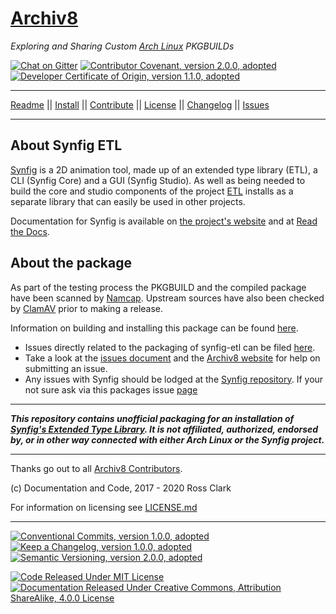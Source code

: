 # [Archiv8][a8-url]

_Exploring and Sharing Custom [Arch Linux][arch-url] PKGBUILDs_

[![Chat on Gitter][gitter-badge]][gitter-url] [![Contributor Covenant, version 2.0.0, adopted][covenant-badge]](CODE-OF-CONDUCT.md) [![Developer Certificate of Origin, version 1.1.0, adopted][certificate-badge]](DEVELOPER-CERTIFICATE-OF-ORIGIN.md)

---

[Readme](README.md) || [Install](INSTALL.md) || [Contribute](CONTRIBUTE.md) || [License](LICENSE.md) || [Changelog](CHANGELOG.md) || [Issues](ISSUES.md)

---

## About Synfig ETL

[Synfig][upstream-url] is a 2D animation tool, made up of an extended type library (ETL), a CLI (Synfig Core) and a GUI (Synfig Studio).  As well as being needed to build the core and studio components of the project [ETL][upstream-url] installs as a separate library that can easily be used in other projects.

Documentation for Synfig is available on [the project's website][upstream-url] and at [Read the Docs][upstream-read-url].

## About the package

As part of the testing process the PKGBUILD and the compiled package have been scanned by [Namcap][namcap-url].  Upstream sources have also been checked by [ClamAV][clam-url] prior to making a release.

Information on building and installing this package can be found [here](INSTALL.md).

+ Issues directly related to the packaging of synfig-etl can be filed [here][a8-issue-url].
+ Take a look at the [issues document](ISSUES.md) and the [Archiv8 website][a8-url] for help on submitting an issue.
+ Any issues with Synfig should be lodged at the [Synfig repository][upstream-issue-url].  If your not sure ask via this packages issue [page][a8-issue-url]

---

_**This repository contains unofficial packaging for an installation of [Synfig's Extended Type Library][upstream-url].  It is not affiliated, authorized, endorsed by, or in other way connected with either Arch Linux or the Synfig project.**_

---

Thanks go out to all [Archiv8 Contributors][a8-contrib-url].

(c) Documentation and Code, 2017 - 2020 Ross Clark

For information on licensing see [LICENSE.md](LICENSE.md)

---

[![Conventional Commits, version 1.0.0, adopted][commits-badge]][commits-url] [![Keep a Changelog, version 1.0.0, adopted][changelog-badge]][change-url] [![Semantic Versioning, version 2.0.0, adopted][semver-badge]][semver-url]

[![Code Released Under MIT License][mit-badge]][mit-url] [![Documentation Released Under Creative Commons, Attribution ShareAlike, 4.0.0 License][cc-badge]][cc-terms-url]

[cc-badge]: https://img.shields.io/badge/License-CC%20by%20SA%204.0.0-informational.svg
[certificate-badge]: https://img.shields.io/badge/Developer%20Certificate%20of%20Origin-1.1.0-informational.svg
[changelog-badge]: https://img.shields.io/badge/Keep%20a%20Changelog-1.1.0-informational
[commits-badge]: https://img.shields.io/badge/Conventional%20Commits-1.0.0-informational.svg
[covenant-badge]: https://img.shields.io/badge/Contributor%20Covenant-2.0.0-informational.svg
[gitter-badge]: https://badges.gitter.im/Archiv8/community.svg
[mit-badge]: https://img.shields.io/badge/License-MIT-informational.svg
[semver-badge]: https://img.shields.io/badge/Semantic%20Versioning-2.0.0-informational.svg

[cc-image]: https://i.creativecommons.org/l/by-sa/4.0/80x15.png

[arch-url]: https://www.archlinux.org/
[a8-url]: https://archiv8.github.io/
[a8-contrib-url]: https://github.com/Archiv8/etl/people
[a8-issue-url]: https://github.com/Archiv8/etl/issues
[cc-terms-url]: http://creativecommons.org/licenses/by-sa/4.0/
[change-url]: https://keepachangelog.com
[clam-url]: https://www.clamav.net/
[commits-url]: https://conventionalcommits.org
[gitter-url]: https://gitter.im/Archiv8/community?utm_source=badge&utm_medium=badge&utm_campaign=pr-badge
[mit-url]: https://opensource.org/licenses/MIT
[namcap-url]: https://wiki.archlinux.org/index.php/Namcap
[semver-url]: https://semver.org
[upstream-url]: https://www.synfig.org/
[upstream-issue-url]: https://github.com/synfig/synfig/issues
[upstream-read-url]: https://synfig-docs-dev.readthedocs.io/
